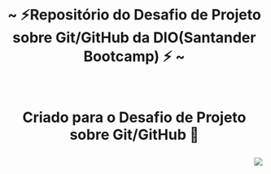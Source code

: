 <h1 align="center">~ ⚡Repositório do Desafio de Projeto sobre Git/GitHub da DIO(Santander Bootcamp) ⚡ ~</h1>
<br>
<div align="center">
<h1 align="center"> Criado para o Desafio de Projeto sobre Git/GitHub 👋
<div>
  

  <p align="center">
<img src="https://i.pinimg.com/originals/be/11/e4/be11e4c9a67f17ed9c6b264f00ea29cd.gif" align="right">
</p>

